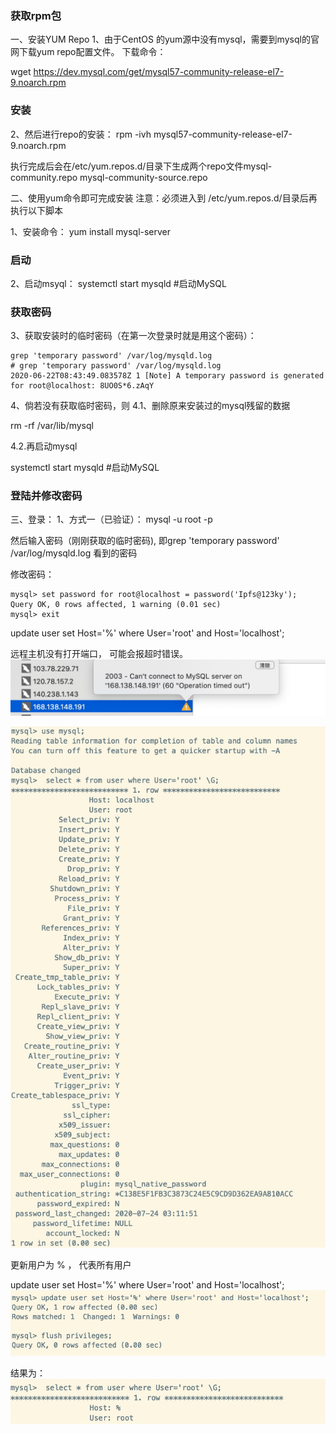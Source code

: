 ### 获取rpm包
一、安装YUM Repo
1、由于CentOS 的yum源中没有mysql，需要到mysql的官网下载yum repo配置文件。
下载命令：

wget https://dev.mysql.com/get/mysql57-community-release-el7-9.noarch.rpm


### 安装
2、然后进行repo的安装：
rpm -ivh mysql57-community-release-el7-9.noarch.rpm

执行完成后会在/etc/yum.repos.d/目录下生成两个repo文件mysql-community.repo mysql-community-source.repo

二、使用yum命令即可完成安装
注意：必须进入到 /etc/yum.repos.d/目录后再执行以下脚本

1、安装命令：
yum install mysql-server

### 启动
2、启动msyql：
systemctl start mysqld #启动MySQL


### 获取密码
3、获取安装时的临时密码（在第一次登录时就是用这个密码）：
```
grep 'temporary password' /var/log/mysqld.log
# grep 'temporary password' /var/log/mysqld.log
2020-06-22T08:43:49.083578Z 1 [Note] A temporary password is generated for root@localhost: 8UO0S*6.zAqY
```

4、倘若没有获取临时密码，则
4.1、删除原来安装过的mysql残留的数据

rm -rf /var/lib/mysql

4.2.再启动mysql

systemctl start mysqld #启动MySQL


### 登陆并修改密码
三、登录：
1、方式一（已验证）：
mysql -u root -p

然后输入密码（刚刚获取的临时密码), 即grep 'temporary password' /var/log/mysqld.log  看到的密码

修改密码：

```
mysql> set password for root@localhost = password('Ipfs@123ky');
Query OK, 0 rows affected, 1 warning (0.01 sec)
mysql> exit
```

update user set Host='%' where User='root' and Host='localhost';


远程主机没有打开端口， 可能会报超时错误。 
![-w543](media/15955614952023.jpg)




![-w480](media/15955616111102.jpg)

更新用户为 % ， 代表所有用户

 update user set Host='%' where User='root' and Host='localhost';
![-w497](media/15955616728725.jpg)

结果为：
![-w473](media/15955617501020.jpg)
